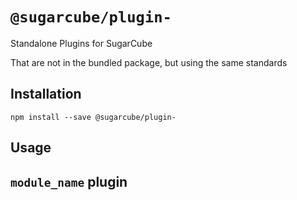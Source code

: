# `@sugarcube/plugin-`

Standalone Plugins for SugarCube

That are not in the bundled package, but using the same standards

## Installation

```
npm install --save @sugarcube/plugin-
```

## Usage

## `module_name` plugin
